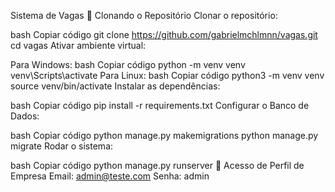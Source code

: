 Sistema de Vagas
📂 Clonando o Repositório
Clonar o repositório:

bash
Copiar código
git clone https://github.com/gabrielmchlmnn/vagas.git
cd vagas
Ativar ambiente virtual:

Para Windows:
bash
Copiar código
python -m venv venv
venv\Scripts\activate
Para Linux:
bash
Copiar código
python3 -m venv venv
source venv/bin/activate
Instalar as dependências:

bash
Copiar código
pip install -r requirements.txt
Configurar o Banco de Dados:

bash
Copiar código
python manage.py makemigrations
python manage.py migrate
Rodar o sistema:

bash
Copiar código
python manage.py runserver
🔑 Acesso de Perfil de Empresa
Email: admin@teste.com
Senha: admin
